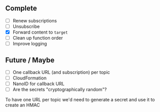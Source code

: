## Complete
- [ ] Renew subscriptions
- [ ] Unsubscribe
- [x] Forward content to `target`
- [ ] Clean up function order
- [ ] Improve logging

## Future / Maybe
- [ ] One callback URL (and subscription) per topic
- [ ] CloudFormation
- [ ] NanoID for callback URL
- [ ] Are the secrets "cryptographically random"?

To have one URL per topic we'd need to generate a secret and use it to create an HMAC
